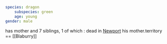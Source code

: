 ``` yaml
species: dragon
	subspecies: green
	age: young
gender: male
```

has mother and 7 siblings, 1 of which : dead in [Newport](app://obsidian.md/Newport)
his mother.territory == [[Blaburry]]